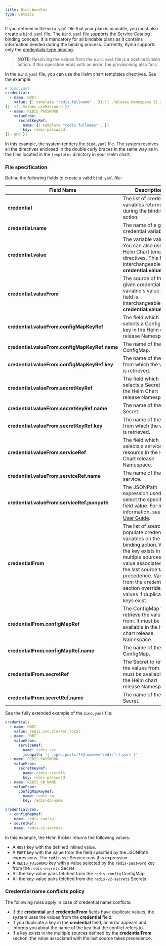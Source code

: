 ```yaml
---
title: Bind bundles
type: Details
---
```


If you defined in the `meta.yaml` file that your plan is bindable, you must also create a `bind.yaml` file.
The `bind.yaml` file supports the Service Catalog binding concept. It is mandatory for all bindable plans as it contains information needed during the binding process. Currently, Kyma supports only the [credentials-type binding](https://github.com/openservicebrokerapi/servicebroker/blob/v2.13/spec.md#types-of-binding).   

>**NOTE:** Resolving the values from the `bind.yaml` file is a post-provision action. If this operation ends with an error, the provisioning also fails.

In the `bind.yaml` file, you can use the Helm chart templates directives. See the example:

```yaml
# bind.yaml
credential:
  - name: HOST
    value: {{ template "redis.fullname" . }}.{{ .Release.Namespace }}.svc.cluster.local
{{- if .Values.usePassword }}
  - name: REDIS_PASSWORD
    valueFrom:
      secretKeyRef:
        name: {{ template "redis.fullname" . }}
        key: redis-password
{{- end }}
```
In this example, the system renders the `bind.yaml` file. The system resolves all the directives enclosed in the double curly braces in the same way as in the files located in the `templates` directory in your Helm chart.


### File specification

Define the following fields to create a valid `bind.yaml` file:

|   Field Name   |      Description                       |
|--------------|--------------------------------------------------------------|
| **credential** | The list of credential variables returned during the binding action.  |
| **credential.name** | The name of a given credential variable.  |
| **credential.value** | The variable value. You can also use the Helm Chart templating directives. This field is interchangeable with **credential.valueFrom**. |
| **credential.valueFrom** | The source of the given credential variable's value. This field is interchangeable with **credential.value**.  |
| **credential.valueFrom.configMapKeyRef** | The field which selects a ConfigMap key in the Helm chart release Namespace.    |
| **credential.valueFrom.configMapKeyRef.name** | The name of the ConfigMap.  |
| **credential.valueFrom.configMapKeyRef.key**  | The name of the key from which the value is retrieved.  |
| **credential.valueFrom.secretKeyRef**  | The field which selects a Secret key in the Helm Chart release Namespace.     |
| **credential.valueFrom.secretKeyRef.name**    | The name of the Secret.     |
| **credential.valueFrom.secretKeyRef.key**    | The name of the key from which the value is retrieved. |
| **credential.valueFrom.serviceRef**   | The field which selects a service resource in the Helm Chart release Namespace. |
| **credential.valueFrom.serviceRef.name**    | The name of the service.          |
| **credential.valueFrom.serviceRef.jsonpath**  | The JSONPath expression used to select the specified field value. For more information, see the [User Guide](https://kubernetes.io/docs/user-guide/jsonpath/). |
| **credentialFrom** | The list of sources to populate credential variables on the binding action. When the key exists in multiple sources, the value associated with the last source takes precedence. Variables from the `credential` section override the values if duplicated keys exist. |
| **credentialFrom.configMapRef** | The ConfigMap to retrieve the values from. It must be available in the Helm chart release Namespace. |
| **credentialFrom.configMapRef.name**    | The name of the ConfigMap.   |
| **credentialFrom.secretRef** | The Secret to retrieve the values from. It must be available in the Helm chart release Namespace.  |
| **credentialFrom.secretRef.name**    | The name of the Secret.      |


See the fully extended example of the `bind.yaml` file:

```yaml
credential:
  - name: HOST
    value: redis.svc.cluster.local
  - name: PORT
    valueFrom:
      serviceRef:
        name: redis-svc
        jsonpath: '{ .spec.ports[?(@.name=="redis")].port }'
  - name: REDIS_PASSWORD
    valueFrom:
      secretKeyRef:
        name: redis-secrets
        key: redis-password
  - name: REDIS_DB_NAME
    valueFrom:
      configMapKeyRef:
        name: redis-cm
        key: redis-db-name

credentialFrom:
  - configMapRef:
    name: redis-config
  - secretRef:
    name: redis-v2-secrets
```

In this example, the Helm Broker returns the following values:
- A `HOST` key with the defined inlined value.
- A `PORT` key with the value from the field specified by the JSONPath expressions. The `redis-svc` Service runs this expression.
- A `REDIS_PASSWORD` key with a value selected by the `redis-password` key from the `redis-secrets` Secret.
- All the key-value pairs fetched from the `redis-config` ConfigMap.
- All the key-value pairs fetched from the `redis-v2-secrets` Secrets.


### Credential name conflicts policy

The following rules apply in case of credential name conflicts:
- If the **credential** and **credentialFrom** fields have duplicate values, the system uses the values from the **credential** field.
- If you duplicate a key in the **credential** field, an error appears and informs you about the name of the key that the conflict refers to.
- If a key exists in the multiple sources defined by the **credentialFrom** section, the value associated with the last source takes precedence.
